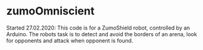 # zumoOmniscient


 Started 27.02.2020:
 This code is for a ZumoShield robot, controlled by an Arduino.
 The robots task is to detect and avoid the borders of an arena, 
 look for opponents and attack when opponent is found.